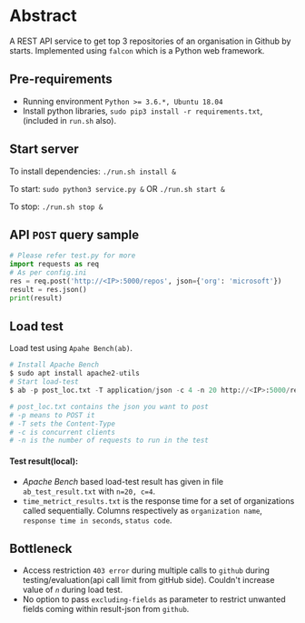 # Abstract
A REST API service to get top 3 repositories of an organisation in Github by starts. Implemented using `falcon` which is a Python web framework.
## Pre-requirements
- Running environment `Python >= 3.6.*, Ubuntu 18.04`
- Install python libraries, `sudo pip3 install -r requirements.txt`, (included in `run.sh` also).

## Start server
To install dependencies: `./run.sh install &`

To start: `sudo python3 service.py &`
OR `./run.sh start &`

To stop: `./run.sh stop &`

## API ```POST``` query sample
```python
# Please refer test.py for more
import requests as req
# As per config.ini
res = req.post('http://<IP>:5000/repos', json={'org': 'microsoft'})
result = res.json()
print(result)
```

## Load test
Load test using `Apahe Bench(ab)`.


```python
# Install Apache Bench
$ sudo apt install apache2-utils
# Start load-test
$ ab -p post_loc.txt -T application/json -c 4 -n 20 http://<IP>:5000/repos

# post_loc.txt contains the json you want to post
# -p means to POST it
# -T sets the Content-Type
# -c is concurrent clients
# -n is the number of requests to run in the test
```

#### Test result(local):
- _Apache Bench_ based load-test result has given in file `ab_test_result.txt` with `n=20, c=4`.
- `time_metrict_results.txt` is the response time for a set of organizations called sequentially. Columns respectively as `organization name`, `response time in seconds`, `status code`.

## Bottleneck
- Access restriction `403 error` during multiple calls to `github` during testing/evaluation(api call limit from gitHub side). Couldn't increase value of _`n`_ during load test.
- No option to pass `excluding-fields` as parameter to restrict unwanted fields coming within result-json from `github`.
